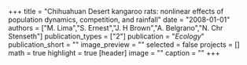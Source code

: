 +++
title = "Chihuahuan Desert kangaroo rats: nonlinear effects of population dynamics, competition, and rainfall"
date = "2008-01-01"
authors = ["M. Lima","S. Ernest","J. H Brown","A. Belgrano","N. Chr Stenseth"]
publication_types = ["2"]
publication = "_Ecology_"
publication_short = ""
image_preview = ""
selected = false
projects = []
math = true
highlight = true
[header]
image = ""
caption = ""
+++

